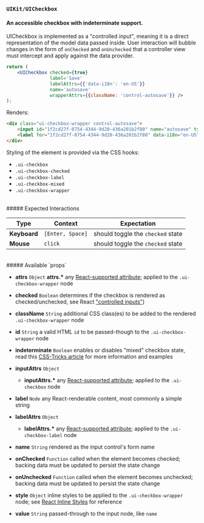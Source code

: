 ### `UIKit/UICheckbox`
#### An accessible checkbox with indeterminate support.

UICheckbox is implemented as a "controlled input", meaning it is a direct representation of the model data passed inside. User interaction will bubble changes in the form of `onChecked` and `onUnchecked` that a controller view must intercept and apply against the data provider.

```jsx
return (
    <UICheckbox checked={true}
                label='Save'
                labelAttrs={{'data-i18n': 'en-US'}}
                name='autosave'
                wrapperAttrs={{className: 'control-autosave'}} />
);
```
Renders:
```html
<div class="ui-checkbox-wrapper control-autosave">
    <input id="1f2cd27f-0754-4344-9d20-436a201b2f80" name="autosave" type="checkbox" aria-checked="true" class="ui-checkbox ui-checkbox-checked" checked />
    <label for="1f2cd27f-0754-4344-9d20-436a201b2f80" data-i18n="en-US">Save</label>
</div>
```

Styling of the element is provided via the CSS hooks:

- `.ui-checkbox`
- `.ui-checkbox-checked`
- `.ui-checkbox-label`
- `.ui-checkbox-mixed`
- `.ui-checkbox-wrapper`

<br />
##### Expected Interactions

Type | Context | Expectation
---- | ------- | -----------
__Keyboard__ | `[Enter, Space]` | should toggle the `checked` state
__Mouse__ | `click` | should toggle the `checked` state

<br />
##### Available `props`

- __attrs__ `Object`
  __attrs.*__
  any [React-supported attribute](https://facebook.github.io/react/docs/tags-and-attributes.html#html-attributes); applied to the `.ui-checkbox-wrapper` node

- __checked__ `Boolean`
  determines if the checkbox is rendered as checked/unchecked, see React ["controlled inputs"](https://facebook.github.io/react/docs/forms.html#controlled-components))

- __className__ `String`
  additional CSS class(es) to be added to the rendered `.ui-checkbox-wrapper` node

- __id__ `String`
  a valid HTML `id` to be passed-though to the `.ui-checkbox-wrapper` node

- __indeterminate__ `Boolean`
  enables or disables "mixed" checkbox state, read this [CSS-Tricks article](https://css-tricks.com/indeterminate-checkboxes/)  for more information and examples

- __inputAttrs__ `Object`
    - __inputAttrs.*__
      any [React-supported attribute](https://facebook.github.io/react/docs/tags-and-attributes.html#html-attributes); applied to the `.ui-checkbox` node

- __label__ `Node`
  any React-renderable content, most commonly a simple string

- __labelAttrs__ `Object`
    - __labelAttrs.*__
      any [React-supported attribute](https://facebook.github.io/react/docs/tags-and-attributes.html#html-attributes); applied to the `.ui-checkbox-label` node

- __name__ `String`
  rendered as the input control's form name

- __onChecked__ `Function`
  called when the element becomes checked; backing data must be updated to persist the state change

- __onUnchecked__ `Function`
  called when the element becomes unchecked; backing data must be updated to persist the state change

- __style__ `Object`
  inline styles to be applied to the `.ui-checkbox-wrapper` node; see [React Inline Styles](https://facebook.github.io/react/tips/inline-styles.html) for reference

- __value__ `String`
  passed-through to the input node, like `name`
